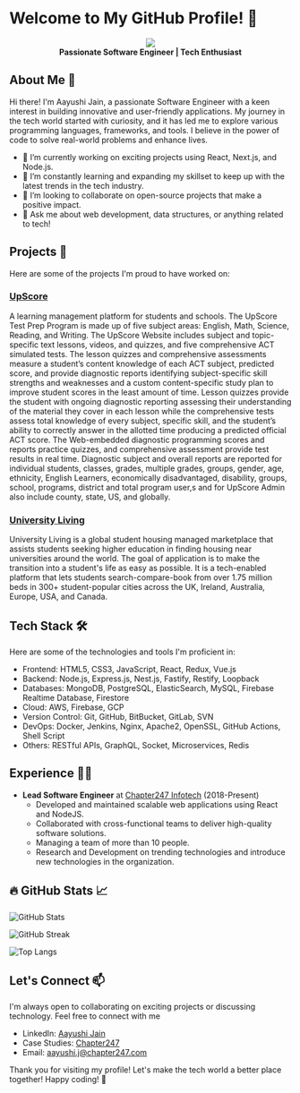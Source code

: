 # Welcome to My GitHub Profile! 👋

<p align="center">
  <img src="https://images.weserv.nl/?url=www.chapter247.com/wp-content/uploads/2022/07/GungaliMam11.png?v=4&h=300&w=300&fit=cover&mask=circle" />
  <br />
  <b>Passionate Software Engineer | Tech Enthusiast</b>
</p>

## About Me 🚀

Hi there! I'm Aayushi Jain, a passionate Software Engineer with a keen interest in building innovative and user-friendly applications. My journey in the tech world started with curiosity, and it has led me to explore various programming languages, frameworks, and tools. I believe in the power of code to solve real-world problems and enhance lives.

- 🔭 I’m currently working on exciting projects using React, Next.js, and Node.js.
- 🌱 I’m constantly learning and expanding my skillset to keep up with the latest trends in the tech industry.
- 👯 I’m looking to collaborate on open-source projects that make a positive impact.
- 💬 Ask me about web development, data structures, or anything related to tech!

## Projects 🚀

Here are some of the projects I'm proud to have worked on:

### [UpScore](https://www.upscoretestprep.com/)

A learning management platform for students and schools. The UpScore Test Prep Program is made up of five subject areas:  English, Math, Science, Reading, and Writing.  The UpScore Website includes subject and topic-specific text lessons, videos, and quizzes, and five comprehensive ACT simulated tests.  The lesson quizzes and comprehensive assessments measure a student’s content knowledge of each ACT subject, predicted score, and provide diagnostic reports identifying subject-specific skill strengths and weaknesses and a custom content-specific study plan to improve student scores in the least amount of time. Lesson quizzes provide the student with ongoing diagnostic reporting assessing their understanding of the material they cover in each lesson while the comprehensive tests assess total knowledge of every subject, specific skill, and the student’s ability to correctly answer in the allotted time producing a predicted official ACT score. The Web-embedded diagnostic programming scores and reports practice quizzes, and comprehensive assessment provide test results in real time.  Diagnostic subject and overall reports are reported for individual students, classes, grades, multiple grades, groups, gender, age, ethnicity, English Learners, economically disadvantaged, disability, groups, school, programs, district and total program user,s and for UpScore Admin also include county, state, US, and globally.


### [University Living](https://www.universityliving.com)

University Living is a global student housing managed marketplace that assists students seeking higher education in finding housing near universities around the world. The goal of application is to make the transition into a student's life as easy as possible. It is a tech-enabled platform that lets students search-compare-book from over 1.75 million beds in 300+ student-popular cities across the UK, Ireland, Australia, Europe, USA, and Canada.

## Tech Stack 🛠️

Here are some of the technologies and tools I'm proficient in:

- Frontend: HTML5, CSS3, JavaScript, React, Redux, Vue.js
- Backend: Node.js, Express.js, Nest.js, Fastify, Restify, Loopback
- Databases: MongoDB, PostgreSQL, ElasticSearch, MySQL, Firebase Realtime Database, Firestore
- Cloud: AWS, Firebase, GCP
- Version Control: Git, GitHub, BitBucket, GitLab, SVN
- DevOps: Docker, Jenkins, Nginx, Apache2, OpenSSL, GitHub Actions, Shell Script
- Others: RESTful APIs, GraphQL, Socket, Microservices, Redis

## Experience 👨‍💻
- **Lead Software Engineer** at [Chapter247 Infotech](https://www.chapter247.com/) (2018-Present)
   - Developed and maintained scalable web applications using React and NodeJS.
   - Collaborated with cross-functional teams to deliver high-quality software solutions.
   - Managing a team of more than 10 people.
   - Research and Development on trending technologies and introduce new technologies in the organization.

## 🔥 GitHub Stats 📈

![GitHub Stats](https://github-readme-stats.vercel.app/api?username=aayushi-c247&show_icons=true&theme=radical)

![GitHub Streak](http://github-readme-streak-stats.herokuapp.com?user=aayushi-c247&theme=dark&background=000000)

![Top Langs](https://github-readme-stats.vercel.app/api/top-langs/?username=aayushi-c247&layout=compact&theme=vision-friendly-dark)

## Let's Connect 📫
I'm always open to collaborating on exciting projects or discussing technology. Feel free to connect with me

- LinkedIn: [Aayushi Jain](https://www.linkedin.com/in/aayushi-jain-a60832126)
- Case Studies: [Chapter247](https://www.chapter247.com/case-studies/)
- Email: aayushi.j@chapter247.com

Thank you for visiting my profile! Let's make the tech world a better place together! Happy coding! 🚀
